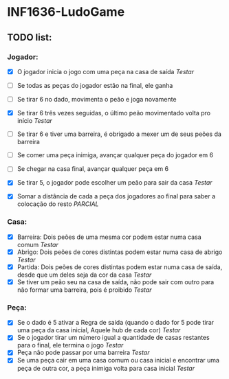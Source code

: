 # INF1636-LudoGame

## TODO list:

### Jogador:
- [x] O jogador inicia o jogo com uma peça na casa de saída *Testar*
- [ ] Se todas as peças do jogador estão na final, ele ganha
- [ ] Se tirar 6 no dado, movimenta o peão e joga novamente
- [x] Se tirar 6 três vezes seguidas, o último peão movimentado volta pro início *Testar*
- [ ] Se tirar 6 e tiver uma barreira, é obrigado a mexer um de seus peões da barreira
- [ ] Se comer uma peça inimiga, avançar qualquer peça do jogador em 6
- [ ] Se chegar na casa final, avançar qualquer peça em 6
- [x] Se tirar 5, o jogador pode escolher um peão para sair da casa *Testar*
- [x] Somar a distância de cada a peça dos jogadores ao final para saber a colocação do resto *PARCIAL*


### Casa:
- [x] Barreira: Dois peões de uma mesma cor podem estar numa casa comum *Testar*
- [x] Abrigo: Dois peões de cores distintas podem estar numa casa de abrigo *Testar*
- [x] Partida: Dois peões de cores distintas podem estar numa casa de saída, desde que um deles seja da cor da casa *Testar*
- [x] Se tiver um peão seu na casa de saída, não pode sair com outro para não formar uma barreira, pois é proibido *Testar*

### Peça:
- [x] Se o dado é 5 ativar a Regra de saída (quando o dado for 5 pode tirar uma peça da casa inicial, Aquele hub de cada cor) *Testar*
- [x] Se o jogador tirar um número igual a quantidade de casas restantes para o final, ele termina o jogo *Testar*
- [x] Peça não pode passar por uma barreira *Testar*
- [x] Se uma peça cair em uma casa comum ou casa inicial e encontrar uma peça de outra cor, a peça inimiga volta para casa inicial *Testar*
